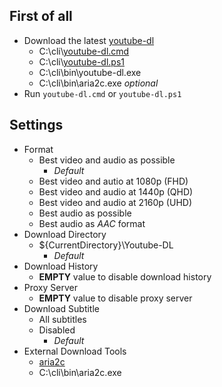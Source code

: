 ## First of all
- Download the latest [youtube-dl](https://yt-dl.org/latest/youtube-dl.exe)
    - C:\cli\\[youtube-dl.cmd](https://raw.githubusercontent.com/jc3213/batchscript/main/youtube-dl/youtube-dl.cmd)
    - C:\cli\\[youtube-dl.ps1](https://raw.githubusercontent.com/jc3213/batchscript/main/youtube-dl/youtube-dl.ps1)
    - C:\cli\bin\youtube-dl.exe
    - C:\cli\bin\aria2c.exe *optional*
- Run `youtube-dl.cmd` or `youtube-dl.ps1`

## Settings
- Format
    - Best video and audio as possible
        - *Default*
    - Best video and autio at 1080p (FHD)
    - Best video and audio at 1440p (QHD)
    - Best video and audio at 2160p (UHD)
    - Best audio as possible
    - Best audio as *AAC* format
- Download Directory
    - ${CurrentDirectory}\Youtube-DL
        - *Default*
- Download History
    - **EMPTY** value to disable download history
- Proxy Server
    - **EMPTY** value to disable proxy server
- Download Subtitle
    - All subtitles
    - Disabled
        - *Default*
- External Download Tools
    - [aria2c](https://github.com/aria2/aria2/releases/latest)
    - C:\cli\bin\aria2c.exe
